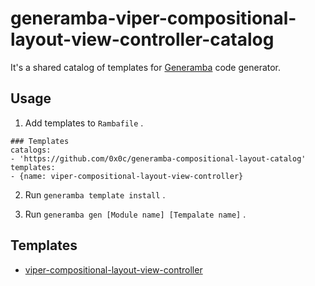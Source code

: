 # generamba-viper-compositional-layout-view-controller-catalog

It's a shared catalog of templates for [Generamba](https://github.com/strongself/Generamba) code generator.

## Usage

1. Add templates to `Rambafile` .

```yaml:Rambafile
### Templates
catalogs:
- 'https://github.com/0x0c/generamba-compositional-layout-catalog'
templates:
- {name: viper-compositional-layout-view-controller}
```

2. Run `generamba template install` .

3. Run `generamba gen [Module name] [Tempalate name]` .

## Templates

- [viper-compositional-layout-view-controller](https://github.com/oneinc-jp/generamba-compositional-layout-catalog/blob/main/viper-compositional-layout-view-controller/0x0c_viper_compositional_layout_view_controller.rambaspec)
